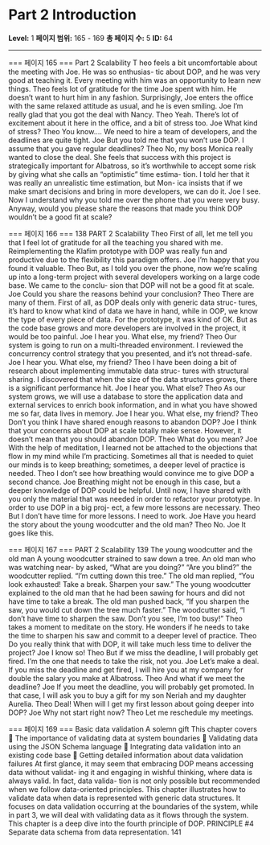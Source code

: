 # Part 2 Introduction

**Level:** 1
**페이지 범위:** 165 - 169
**총 페이지 수:** 5
**ID:** 64

---

=== 페이지 165 ===
Part 2
Scalability
T
heo feels a bit uncomfortable about the meeting with Joe. He was so enthusias-
tic about DOP, and he was very good at teaching it. Every meeting with him was an
opportunity to learn new things. Theo feels lot of gratitude for the time Joe spent
with him. He doesn’t want to hurt him in any fashion. Surprisingly, Joe enters the
office with the same relaxed attitude as usual, and he is even smiling.
Joe I’m really glad that you got the deal with Nancy.
Theo Yeah. There’s lot of excitement about it here in the office, and a bit of
stress too.
Joe What kind of stress?
Theo You know.... We need to hire a team of developers, and the deadlines
are quite tight.
Joe But you told me that you won’t use DOP. I assume that you gave regular
deadlines?
Theo No, my boss Monica really wanted to close the deal. She feels that success
with this project is strategically important for Albatross, so it’s worthwhile
to accept some risk by giving what she calls an “optimistic” time estima-
tion. I told her that it was really an unrealistic time estimation, but Mon-
ica insists that if we make smart decisions and bring in more developers,
we can do it.
Joe I see. Now I understand why you told me over the phone that you were
very busy. Anyway, would you please share the reasons that made you
think DOP wouldn’t be a good fit at scale?

=== 페이지 166 ===
138 PART 2 Scalability
Theo First of all, let me tell you that I feel lot of gratitude for all the teaching you
shared with me. Reimplementing the Klafim prototype with DOP was really
fun and productive due to the flexibility this paradigm offers.
Joe I’m happy that you found it valuable.
Theo But, as I told you over the phone, now we’re scaling up into a long-term project
with several developers working on a large code base. We came to the conclu-
sion that DOP will not be a good fit at scale.
Joe Could you share the reasons behind your conclusion?
Theo There are many of them. First of all, as DOP deals only with generic data struc-
tures, it’s hard to know what kind of data we have in hand, while in OOP, we
know the type of every piece of data. For the prototype, it was kind of OK. But
as the code base grows and more developers are involved in the project, it
would be too painful.
Joe I hear you. What else, my friend?
Theo Our system is going to run on a multi-threaded environment. I reviewed the
concurrency control strategy that you presented, and it’s not thread-safe.
Joe I hear you. What else, my friend?
Theo I have been doing a bit of research about implementing immutable data struc-
tures with structural sharing. I discovered that when the size of the data
structures grows, there is a significant performance hit.
Joe I hear you. What else?
Theo As our system grows, we will use a database to store the application data and
external services to enrich book information, and in what you have showed me
so far, data lives in memory.
Joe I hear you. What else, my friend?
Theo Don’t you think I have shared enough reasons to abandon DOP?
Joe I think that your concerns about DOP at scale totally make sense. However, it
doesn’t mean that you should abandon DOP.
Theo What do you mean?
Joe With the help of meditation, I learned not be attached to the objections that
flow in my mind while I’m practicing. Sometimes all that is needed to quiet our
minds is to keep breathing; sometimes, a deeper level of practice is needed.
Theo I don’t see how breathing would convince me to give DOP a second chance.
Joe Breathing might not be enough in this case, but a deeper knowledge of DOP
could be helpful. Until now, I have shared with you only the material that was
needed in order to refactor your prototype. In order to use DOP in a big proj-
ect, a few more lessons are necessary.
Theo But I don’t have time for more lessons. I need to work.
Joe Have you heard the story about the young woodcutter and the old man?
Theo No.
Joe It goes like this.

=== 페이지 167 ===
PART 2 Scalability 139
The young woodcutter and the old man
A young woodcutter strained to saw down a tree. An old man who was watching near-
by asked, “What are you doing?”
“Are you blind?” the woodcutter replied. “I’m cutting down this tree.”
The old man replied, “You look exhausted! Take a break. Sharpen your saw.”
The young woodcutter explained to the old man that he had been sawing for hours
and did not have time to take a break.
The old man pushed back, “If you sharpen the saw, you would cut down the tree much
faster.”
The woodcutter said, “I don’t have time to sharpen the saw. Don’t you see, I’m too
busy!”
Theo takes a moment to meditate on the story. He wonders if he needs to take the time to
sharpen his saw and commit to a deeper level of practice.
Theo Do you really think that with DOP, it will take much less time to deliver the
project?
Joe I know so!
Theo But if we miss the deadline, I will probably get fired. I’m the one that needs to
take the risk, not you.
Joe Let’s make a deal. If you miss the deadline and get fired, I will hire you at my
company for double the salary you make at Albatross.
Theo And what if we meet the deadline?
Joe If you meet the deadline, you will probably get promoted. In that case, I will
ask you to buy a gift for my son Neriah and my daughter Aurelia.
Theo Deal! When will I get my first lesson about going deeper into DOP?
Joe Why not start right now?
Theo Let me reschedule my meetings.

=== 페이지 169 ===
Basic data validation
A solemn gift
This chapter covers
 The importance of validating data at system
boundaries
 Validating data using the JSON Schema language
 Integrating data validation into an existing code
base
 Getting detailed information about data validation
failures
At first glance, it may seem that embracing DOP means accessing data without validat-
ing it and engaging in wishful thinking, where data is always valid. In fact, data valida-
tion is not only possible but recommended when we follow data-oriented principles.
This chapter illustrates how to validate data when data is represented with
generic data structures. It focuses on data validation occurring at the boundaries of
the system, while in part 3, we will deal with validating data as it flows through the
system. This chapter is a deep dive into the fourth principle of DOP.
PRINCIPLE #4 Separate data schema from data representation.
141
